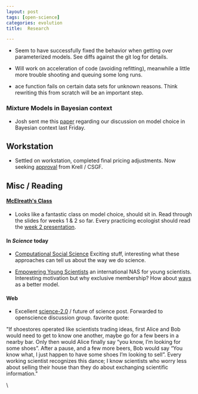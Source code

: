 ```yaml
---
layout: post
tags: [open-science]
categories: evolution
title:  Research

---
```







-   Seem to have successfully fixed the behavior when getting over
    parameterized models. See diffs against the git log for details.

-   Will work on acceleration of code (avoiding refitting), meanwhile a
    little more trouble shooting and queuing some long runs.

-   ace function fails on certain data sets for unknown reasons. Think
    rewriting this from scratch will be an important step.

### Mixture Models in Bayesian context

-   Josh sent me this
    [paper](http://www.jstor.org/stable/3085902 "http://www.jstor.org/stable/3085902")
    regarding our discussion on model choice in Bayesian context last
    Friday.

Workstation
-----------

-   Settled on workstation, completed final pricing adjustments. Now
    seeking
    [approval](/images/e/e7/Myworkstation.pdf "Myworkstation.pdf") from
    Krell / CSGF.

Misc / Reading
--------------

#### [McElreath's Class](http://xcelab.net/rm/?p=432 "http://xcelab.net/rm/?p=432")

-   Looks like a fantastic class on model choice, should sit in. Read
    through the slides for weeks 1 & 2 so far. Every practicing
    ecologist should read the [week 2
    presentation](http://xcelab.net/rm/wp-content/uploads/2010/03/week2.pdf "http://xcelab.net/rm/wp-content/uploads/2010/03/week2.pdf").

#### In *Science* today

-   [Computational Social
    Science](http://hdl.handle.net/10.1126/science.1167742 "doi:10.1126/science.1167742")
    Exciting stuff, interesting what these approaches can tell us about
    the way we do science.

-   [Empowering Young
    Scientists](http://hdl.handle.net/10.1126/science.1185745 "doi:10.1126/science.1185745")
    an international NAS for young scientists. Interesting motivation
    but why exclusive membership? How about
    [ways](http://ways.org/ "http://ways.org/") as a better model.

#### Web

-   Excellent
    [science-2.0](http://michaelnielsen.org/blog/the-future-of-science-2/ "http://michaelnielsen.org/blog/the-future-of-science-2/")
    / future of science post. Forwarded to openscience discussion group.
    favorite quote:

"If shoestores operated like scientists trading ideas, first Alice and
Bob would need to get to know one another, maybe go for a few beers in a
nearby bar. Only then would Alice finally say “you know, I’m looking for
some shoes”. After a pause, and a few more beers, Bob would say “You
know what, I just happen to have some shoes I’m looking to sell”. Every
working scientist recognizes this dance; I know scientists who worry
less about selling their house than they do about exchanging scientific
information."

\


